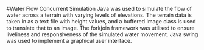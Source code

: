 #Water Flow Concurrent Simulation
Java was used to simulate the flow of water across a terrain with varying levels of elevations.
The terrain data is taken in as a text file with height values, and a buffered Image class is used to translate that to an image.
The forkjoin framework was utilised to ensure liveliness and responsiveness of the simulated water movement. Java swing was
used to implement a graphical user interface.
